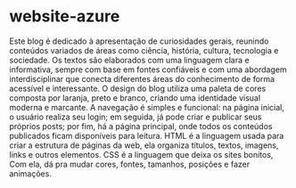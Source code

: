 # website-azure
Este blog é dedicado à apresentação de curiosidades gerais, reunindo conteúdos variados de áreas como ciência, história, cultura, tecnologia e sociedade. Os textos são elaborados com uma linguagem clara e informativa, sempre com base em fontes confiáveis e com uma abordagem interdisciplinar que conecta diferentes áreas do conhecimento de forma acessível e interessante. O design do blog utiliza uma paleta de cores composta por laranja, preto e branco, criando uma identidade visual moderna e marcante. A navegação é simples e funcional: na página inicial, o usuário realiza seu login; em seguida, já pode criar e publicar seus próprios posts; por fim, há a página principal, onde todos os conteúdos publicados ficam disponíveis para leitura.
HTML é a linguagem usada para criar a estrutura de páginas da web, ela organiza títulos, textos, imagens, links e outros elementos.
CSS é a linguagem que deixa os sites bonitos, Com ela, dá pra mudar cores, fontes, tamanhos, posições e fazer animações.
